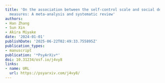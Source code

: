 ```yaml
---
title: 'On the association between the self-control scale and social desirability
  measures: A meta-analysis and systematic review'
authors:
- Han Zhang
- Sun Xin
- Akira Miyake
date: '2024-01-01'
publishDate: '2025-06-22T02:49:33.755895Z'
publication_types:
- manuscript
publication: '*PsyArXiv*'
doi: 10.31234/osf.io/j4vy8
links:
- name: URL
  url: https://psyarxiv.com/j4vy8/
---
```

